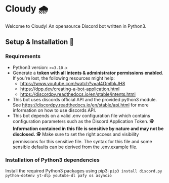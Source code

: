 # Cloudy 🌧️
Welcome to Cloudy!
An opensource Discord bot written in Python3.

## Setup & Installation 🚀

### Requirements

- Python3 version: `>=3.10.x`
- Generate a **token with all intents & administrator permissions enabled**.<br>If you're lost, the following resources might help:
    - https://www.youtube.com/watch?v=aI4OmIbkJH8
    - https://dpp.dev/creating-a-bot-application.html
    - https://discordpy.readthedocs.io/en/stable/intents.html
- This bot uses discords official API and the provided python3 module.<br>See https://discordpy.readthedocs.io/en/stable/api.html for more information on how to use discords API.
- This bot depends on a valid .env configuration file which contains configuration parameters such as the Discord Application Token. 
  🕵️ **Information contained in this file is sensitive by nature and may not be disclosed.** 🕵️
  Make sure to set the right access and visibility permissions for this sensitive file. 
  The syntax for this file and some sensible defaults can be derived from the .env.example file. 

### Installation of Python3 dependencies

Install the required Python3 packages using pip3:
`pip3 install discord.py python-dotenv yt-dlp youtube-dl pafy os asyncio`
